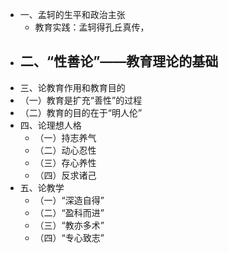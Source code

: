 - 一、孟轲的生平和政治主张
	- 教育实践：孟轲得孔丘真传，
- 二、“性善论”——教育理论的基础
	-
- 三、论教育作用和教育目的
- （一）教育是扩充“善性”的过程
- （二）教育的目的在于“明人伦”
- 四、论理想人格
	- （一）持志养气
	- （二）动心忍性
	- （三）存心养性
	- （四）反求诸己
- 五、论教学
	- （一）“深造自得”
	- （二）“盈科而进”
	- （三）“教亦多术”
	- （四）“专心致志”